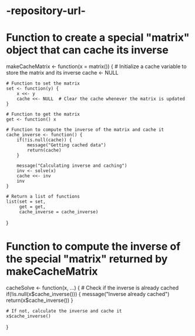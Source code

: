 # -repository-url-
# Function to create a special "matrix" object that can cache its inverse
makeCacheMatrix <- function(x = matrix()) {
    # Initialize a cache variable to store the matrix and its inverse
    cache <- NULL
    
    # Function to set the matrix
    set <- function(y) {
        x <<- y
        cache <<- NULL  # Clear the cache whenever the matrix is updated
    }
    
    # Function to get the matrix
    get <- function() x
    
    # Function to compute the inverse of the matrix and cache it
    cache_inverse <- function() {
        if(!is.null(cache)) {
            message("Getting cached data")
            return(cache)
        }
        
        message("Calculating inverse and caching")
        inv <- solve(x)
        cache <<- inv
        inv
    }
    
    # Return a list of functions
    list(set = set,
         get = get,
         cache_inverse = cache_inverse)
}

# Function to compute the inverse of the special "matrix" returned by makeCacheMatrix
cacheSolve <- function(x, ...) {
    # Check if the inverse is already cached
    if(!is.null(x$cache_inverse())) {
        message("Inverse already cached")
        return(x$cache_inverse())
    }
    
    # If not, calculate the inverse and cache it
    x$cache_inverse()
}
